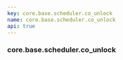 ```yaml
---
key: core.base.scheduler.co_unlock
name: core.base.scheduler.co_unlock
api: true
---
```


### core.base.scheduler.co_unlock
